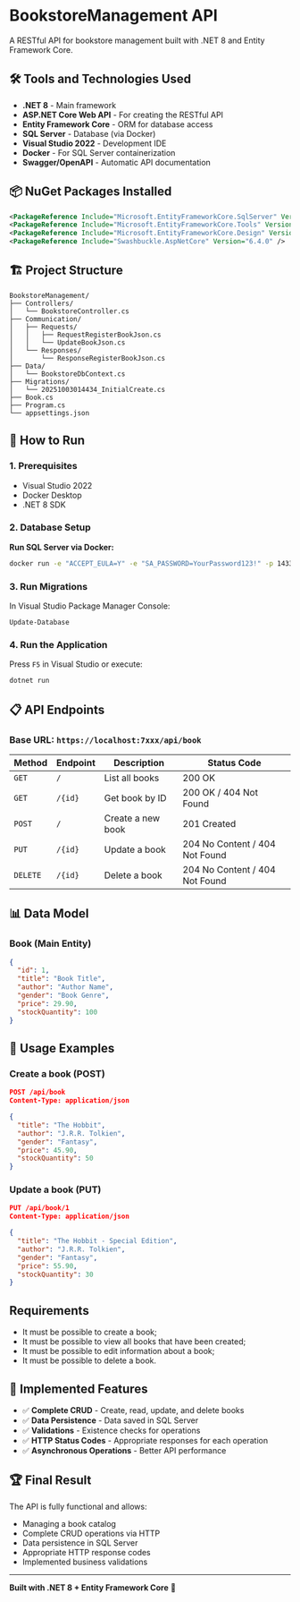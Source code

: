 # BookstoreManagement API

A RESTful API for bookstore management built with .NET 8 and Entity Framework Core.

## 🛠️ Tools and Technologies Used

- **.NET 8** - Main framework
- **ASP.NET Core Web API** - For creating the RESTful API
- **Entity Framework Core** - ORM for database access
- **SQL Server** - Database (via Docker)
- **Visual Studio 2022** - Development IDE
- **Docker** - For SQL Server containerization
- **Swagger/OpenAPI** - Automatic API documentation

## 📦 NuGet Packages Installed

```xml
<PackageReference Include="Microsoft.EntityFrameworkCore.SqlServer" Version="8.0.0" />
<PackageReference Include="Microsoft.EntityFrameworkCore.Tools" Version="8.0.0" />
<PackageReference Include="Microsoft.EntityFrameworkCore.Design" Version="8.0.0" />
<PackageReference Include="Swashbuckle.AspNetCore" Version="6.4.0" />
```

## 🏗️ Project Structure

```
BookstoreManagement/
├── Controllers/
│   └── BookstoreController.cs
├── Communication/
│   ├── Requests/
│   │   ├── RequestRegisterBookJson.cs
│   │   └── UpdateBookJson.cs
│   └── Responses/
│       └── ResponseRegisterBookJson.cs
├── Data/
│   └── BookstoreDbContext.cs
├── Migrations/
│   └── 20251003014434_InitialCreate.cs
├── Book.cs
├── Program.cs
└── appsettings.json
```

## 🚀 How to Run

### 1. Prerequisites
- Visual Studio 2022
- Docker Desktop
- .NET 8 SDK

### 2. Database Setup

**Run SQL Server via Docker:**
```sh
docker run -e "ACCEPT_EULA=Y" -e "SA_PASSWORD=YourPassword123!" -p 1433:1433 --name sqlserver -d mcr.microsoft.com/mssql/server:2019-latest
```

### 3. Run Migrations

In Visual Studio Package Manager Console:
```
Update-Database
```

### 4. Run the Application

Press `F5` in Visual Studio or execute:
```sh
dotnet run
```

## 📋 API Endpoints

### Base URL: `https://localhost:7xxx/api/book`

| Method | Endpoint | Description | Status Code |
|--------|----------|-------------|-------------|
| `GET` | `/` | List all books | 200 OK |
| `GET` | `/{id}` | Get book by ID | 200 OK / 404 Not Found |
| `POST` | `/` | Create a new book | 201 Created |
| `PUT` | `/{id}` | Update a book | 204 No Content / 404 Not Found |
| `DELETE` | `/{id}` | Delete a book | 204 No Content / 404 Not Found |

## 📊 Data Model

### Book (Main Entity)
```json
{
  "id": 1,
  "title": "Book Title",
  "author": "Author Name",
  "gender": "Book Genre",
  "price": 29.90,
  "stockQuantity": 100
}
```

## 🔧 Usage Examples

### Create a book (POST)
```json
POST /api/book
Content-Type: application/json

{
  "title": "The Hobbit",
  "author": "J.R.R. Tolkien",
  "gender": "Fantasy",
  "price": 45.90,
  "stockQuantity": 50
}
```

### Update a book (PUT)
```json
PUT /api/book/1
Content-Type: application/json

{
  "title": "The Hobbit - Special Edition",
  "author": "J.R.R. Tolkien",
  "gender": "Fantasy",
  "price": 55.90,
  "stockQuantity": 30
}
```

## Requirements
- It must be possible to create a book;
- It must be possible to view all books that have been created;
- It must be possible to edit information about a book;
- It must be possible to delete a book.
  
## 🎯 Implemented Features

- ✅ **Complete CRUD** - Create, read, update, and delete books
- ✅ **Data Persistence** - Data saved in SQL Server
- ✅ **Validations** - Existence checks for operations
- ✅ **HTTP Status Codes** - Appropriate responses for each operation
- ✅ **Asynchronous Operations** - Better API performance

## 🏆 Final Result

The API is fully functional and allows:
- Managing a book catalog
- Complete CRUD operations via HTTP
- Data persistence in SQL Server
- Appropriate HTTP response codes
- Implemented business validations

---

**Built with .NET 8 + Entity Framework Core** 🚀
